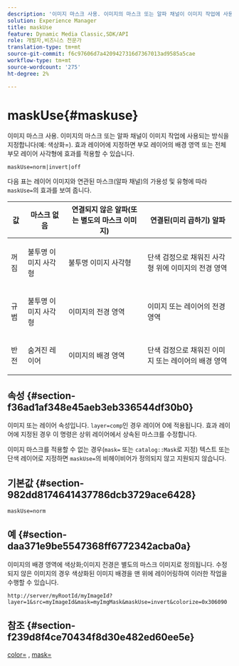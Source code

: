 ```yaml
---
description: '이미지 마스크 사용. 이미지의 마스크 또는 알파 채널이 이미지 작업에 사용되는 방식을 지정합니다(예: 색상화=). 효과 레이어에 지정하면 부모 레이어의 배경 영역 또는 전체 부모 레이어 사각형에 효과를 적용할 수 있습니다.'
solution: Experience Manager
title: maskUse
feature: Dynamic Media Classic,SDK/API
role: 개발자,비즈니스 전문가
translation-type: tm+mt
source-git-commit: f6c97606d7a4209427316d7367013ad9585a5cae
workflow-type: tm+mt
source-wordcount: '275'
ht-degree: 2%

---
```



# maskUse{#maskuse}

이미지 마스크 사용. 이미지의 마스크 또는 알파 채널이 이미지 작업에 사용되는 방식을 지정합니다(예: 색상화=). 효과 레이어에 지정하면 부모 레이어의 배경 영역 또는 전체 부모 레이어 사각형에 효과를 적용할 수 있습니다.

`maskUse=norm|invert|off`

다음 표는 레이어 이미지와 연관된 마스크(알파 채널)의 가용성 및 유형에 따라 `maskUse=`의 효과를 보여 줍니다.

<table id="table_B765F6A765F548948531AF26DA0B4360"> 
 <thead> 
  <tr> 
   <th class="entry"> <b> 값</b> </th> 
   <th class="entry"> <b> 마스크 없음</b> </th> 
   <th class="entry"> <b> 연결되지 않은 알파(또는 별도의 마스크 이미지)</b> </th> 
   <th class="entry"> <b> 연결된(미리 곱하기) 알파</b> </th> 
  </tr> 
 </thead>
 <tbody> 
  <tr> 
   <td> <p> <span class="codeph"> 꺼짐 </span> </p> </td> 
   <td> <p> 불투명 이미지 사각형 </p> </td> 
   <td> <p> 불투명 이미지 사각형 </p> </td> 
   <td> <p> 단색 검정으로 채워진 사각형 위에 이미지의 전경 영역 </p> </td> 
  </tr> 
  <tr> 
   <td> <p> <span class="codeph"> 규범  </span> </p> </td> 
   <td> <p> 불투명 이미지 사각형 </p> </td> 
   <td> <p> 이미지의 전경 영역 </p> </td> 
   <td> <p> 이미지 또는 레이어의 전경 영역 </p> </td> 
  </tr> 
  <tr> 
   <td> <p> <span class="codeph"> 반전  </span> </p> </td> 
   <td> <p> 숨겨진 레이어 </p> </td> 
   <td> <p> 이미지의 배경 영역 </p> </td> 
   <td> <p> 단색 검정으로 채워진 이미지 또는 레이어의 배경 영역 </p> </td> 
  </tr> 
 </tbody> 
</table>

## 속성 {#section-f36ad1af348e45aeb3eb336544df30b0}

이미지 또는 레이어 속성입니다. `layer=comp`인 경우 레이어 0에 적용됩니다. 효과 레이어에 지정된 경우 이 명령은 상위 레이어에서 상속된 마스크를 수정합니다.

이미지 마스크를 적용할 수 없는 경우(`mask=` 또는 `catalog::Mask`로 지정) 텍스트 또는 단색 레이어로 지정하면 `maskUse=`의 비헤이비어가 정의되지 않고 지원되지 않습니다.

## 기본값 {#section-982dd8174641437786dcb3729ace6428}

`maskUse=norm`

## 예 {#section-daa371e9be5547368ff6772342acba0a}

이미지의 배경 영역에 색상화;이미지 전경은 별도의 마스크 이미지로 정의됩니다. 수정되지 않은 이미지의 경우 색상화된 이미지 배경을 맨 위에 레이어링하여 이러한 작업을 수행할 수 있습니다.

`http://server/myRootId/myImageId?layer=1&src=myImageId&mask=myImgMask&maskUse=invert&colorize=0x306090`

## 참조 {#section-f239d8f4ce70434f8d30e482ed60ee5e}

[color=](/help/aem-is-ir-api/is-api/http-ref/image-serving-api-ref/c-http-protocol-reference/c-data-types/r-is-http-color.md) ,  [mask=](../../../../../is-api/http-ref/image-serving-api-ref/c-http-protocol-reference/c-command-reference/r-mask.md#reference-922254e027404fb890b850e2723ee06e)
